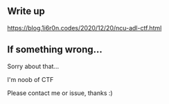 ## Write up

https://blog.1i6r0n.codes/2020/12/20/ncu-adl-ctf.html

## If something wrong...

Sorry about that...

I'm noob of CTF

Please contact me or issue, thanks :)
